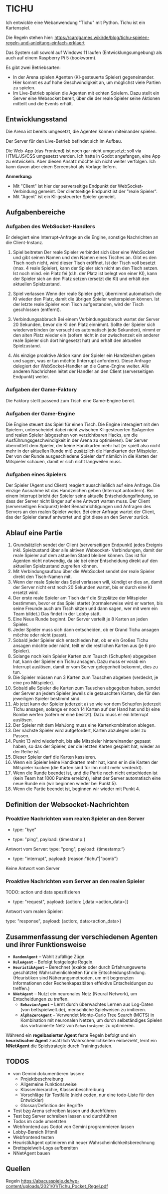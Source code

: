 # TICHU

Ich entwickle eine Webanwendung "Tichu" mit Python. Tichu ist ein Kartenspiel. 

Die Regeln stehen hier: https://cardgames.wiki/de/blog/tichu-spielen-regeln-und-anleitung-einfach-erklaert

Das System soll sowohl auf Windows 11 laufen (Entwicklungsumgebung) als auch auf einem Raspberry Pi 5 (bookworm).

Es gibt zwei Betriebsarten:
- In der Arena spielen Agenten (KI-gesteuerte Spieler) gegeneinander. Hier kommt es auf hohe Geschwindigkeit an, um möglichst 
viele Partien zu spielen. 
- Im Live-Betrieb spielen die Agenten mit echten Spielern. Dazu stellt ein Server eine Websocket bereit, über die der reale 
Spieler seine Aktionen mitteilt und die Events erhält. 


## Entwicklungsstand

Die Arena ist bereits umgesetzt, die Agenten können miteinander spielen. 

Der Server für den Live-Betrieb befindet sich im Aufbau.

Die Web-App (das Frontend) ist noch gar nicht umgesetzt; soll via HTML/JS/CSS umgesetzt werden. Ich hatte in Godot angefangen, 
eine App zu entwickeln. Aber diesen Ansatz möchte ich nicht weiter verfolgen. Ich kann davon aber einen Screenshot als Vorlage 
liefern.  

**Anmerkung:**

- Mit "Client" ist hier der serverseitige Endpunkt der WebSocket-Verbindung gemeint. 
Der clientseitige Endpunkt ist der "reale Spieler".
- Mit "Agent" ist ein KI-gesteuerter Spieler gemeint.
 

## Aufgabenbereiche

### Aufgaben des WebSocket-Handlers

Er delegiert eine Interrupt-Anfrage an die Engine, sonstige Nachrichten an die Client-Instanz.

1) Spiel beitreten
Der reale Spieler verbindet sich über eine WebSocket und gibt seinen Namen und den Namen eines Tisches an.
Gibt es den Tisch noch nicht, wird dieser Tisch eröffnet. Ist der Tisch voll besetzt (max. 4 reale Spieler), 
kann der Spieler sich nicht an den Tisch setzen. Ist noch mind. ein Platz fei (d.h. der Platz ist belegt von einer KI), 
kann der Spieler sich an den Platz setzen (ersetzt die KI) und erhält den aktuellen Spielzustand.

2) Spiel verlassen
Wenn der reale Spieler geht, übernimmt automatisch die KI wieder den Platz, damit die übrigen Spieler weiterspielen können. 
Ist der letzte reale Spieler vom Tisch aufgestanden, wird der Tisch geschlossen (entfernt).

3) Verbindungsabbruch
Bei einem Verbindungsabbruch wartet der Server 20 Sekunden, bevor die KI den Platz einnimmt. Sollte der Spieler sich 
wiederverbinden (er versucht es automatisch jede Sekunden), nimmt er den alten Platz wieder ein (sofern nicht in der zwischenzeit 
ein anderer reale Spieler sich dort hingesetzt hat) und erhält den aktuellen Spielzustand.

4) Als einzige proaktive Aktion kann der Spieler ein Handzeichen geben und sagen, was er tun möchte (Interrupt anfordern).
Diese Anfrage delegiert der WebSocket-Handler an die Game-Engine weiter. Alle anderen Nachrichten leitet der Handler an den 
Client (serverseitigen Endpunkt) weiter.

### Aufgaben der Game-Faktory

Die Faktory stellt passend zum Tisch eine Game-Engine bereit. 
 
### Aufgaben der Game-Engine

Die Engine steuert das Spiel für einen Tisch. Die Engine interagiert mit den Spielern, unterscheidet dabei nicht zwischen 
KI-gesteuerten SpAgenten und realen Spieler (abgesehen von verzichtbaren Hacks, um die Ausführungsgeschwindigkeit in der Arena 
zu optimieren).
Der Server übermittelt dem Spieler, der keine Handkarten mehr hat (er spielt also nicht mehr in der aktuellen Runde
mit) zusätzlich die Handkarten der Mitspieler. Der von der Runde ausgeschiedene Spieler darf nämlich in die Karten der Mitspieler
schauen, damit er sich nicht langweilen muss.

### Aufgaben eines Spielers

Der Spieler (Agent und Client) reagiert ausschließlich auf eine Anfrage. Die einzige Ausnahme ist das Handzeichen geben 
(Interrupt anfordern). Bei einem Interrupt bricht der Spieler seine aktuelle Entscheidungsfindung, so dass der Server nicht 
länger auf eine Antwort warten muss.
Der Client (serverseitigen Endpunkt) leitet Benachrichtigungen und Anfragen des Servers an den realen Spieler weiter. 
Bei einer Anfrage wartet der Client, das der Spieler darauf antwortet und gibt diese an den Server zurück.


## Ablauf eine Partie

1) Grundsätzlich sendet der Client (serverseitigen Endpunkt) jedes Ereignis inkl. Spielzustand über alle aktiven Websocket-
Verbindungen, damit der reale Spieler auf dem aktuellen Stand bleiben können. Das ist für Agenten nicht notwendig, da sie bei 
einer Entscheidung direkt auf den aktuellen Spielzustand zugreifen können.
2) Mit Verbindungsaufbau über die WebSocket sendet der reale Spieler direkt den Tisch-Namen mit. 
3) Wenn der reale Spieler das Spiel verlassen will, kündigt er dies an, damit der Server nicht erst noch 20 Sekunden wartet,
bis er durch eine KI ersetzt wird.
4) Der erste reale Spieler am Tisch darf die Sitzplätze der Mitspieler bestimmen, bevor er das Spiel startet (normalerweise wird 
er warten, bis seine Freunde auch am Tisch sitzen und dann sagen, wer mit wem ein Team bildet.) Das findet in der Lobby statt.
5) Eine Neue Runde beginnt. Der Server verteilt je 8 Karten an jeden Spieler. 
6) Jeder Spieler muss sich dann entscheiden, ob er Grand Tichu ansagen möchte oder nicht (passt). 
7) Sobald jeder Spieler sich entschieden hat, ob er ein Großes Tichu ansagen möchte oder nicht, teilt er die restlichen Karten 
aus (je 6 pro Spieler).
8) Solange noch kein Spieler Karten zum Tausch (Schupfen) abgegeben hat, kann der Spieler ein Tichu ansagen. Dazu muss er vorab
ein Interrupt auslösen, damit er vom Server gelegenheit bekommt, dies zu tun.
9) Die Spieler müssen nun 3 Karten zum Tauschen abgeben (verdeckt, je eine pro Mitspieler). 
10) Sobald alle Spieler die Karten zum Tauschen abgegeben haben, sendet der Server an jedem Spieler jeweils die getauschten
Karten, die für den jeweiligen Spieler bestimmt sind.
11) Ab jetzt kann der Spieler jederzeit a) so wie vor dem Schupfen jederzeit Tichu ansagen, solange er noch 14 Karten auf der 
Hand hat und b) eine Bombe werfen (sofern er eine besitzt). Dazu muss er ein Interrupt auslösen.
12) Der Spieler mit dem MahJong muss eine Kartenkombination ablegen. 
13) Der nächste Spieler wird aufgefordert, Karten abzulegen oder zu Passen. 
14) Punkt 13 wird wiederholt, bis alle Mitspieler hintereinander gepasst haben, so das der Spieler, der die letzten Karten 
gespielt hat, wieder an der Reihe ist.
15) Dieser Spieler darf die Karten kassieren.
16) Wenn ein Spieler keine Handkarten mehr hat, kann er in die Karten der Mitspieler kucken (die Karten sind für ihn nicht 
mehr verdeckt).
17) Wenn die Runde beendet ist, und die Partie noch nicht entschieden ist (kein Team hat 1000 Punkte erreicht), leitet der 
Server automatisch eine neue Runde ein (wir beginnen wieder bei Punkt 5).
18) Wenn die Partie beendet ist, beginnen wir wieder mit Punkt 4.  


## Definition der Websocket-Nachrichten

### Proaktive Nachrichten vom realen Spieler an den Server

- type: "bye"

- type: "ping", payload: {timestamp:<timestamp>}

Antwort vom Server: type: "pong", payload: {timestamp:<timestamp>“}

- type: "interrupt", payload: {reason:"tichu"|"bomb"}

Keine Antwort vom Server

### Proaktive Nachrichten vom Server an den realen Spieler
  
TODO: action und data spezifizieren

- type: "request", payload: {action:<action> [,data:<action_data>]}

Antwort vom realen Spieler:

type: "response", payload: {action:<action>, data:<action_data>}


## Zusammenfassung der verschiedenen Agenten und ihrer Funktionsweise 

- **`RandomAgent`** – Wählt zufällige Züge. 
- **`RuleAgent`** – Befolgt festgelegte Regeln. 
- **`HeuristikAgent`** – Berechnet (exakte oder durch Erfahrungswerte geschätzte) Wahrscheinlichkeiten für die 
Entscheidungsfindung.
  (Heuristiken sind Näherungsmethoden, um mit begrenzten Informationen oder Rechenkapazitäten effektive Entscheidungen zu treffen.)
- **`NNetAgent`** – Nutzt ein neuronales Netz (Neural Network), um Entscheidungen zu treffen.
  - **`BehaviorAgent`** – Lernt durch überwachtes Lernen aus Log-Daten (von bettspielwelt.de), menschliche Spielweisen zu 
  imitieren. 
  - **`AlphaZeroAgent`** – Verwendet Monte-Carlo Tree Search (MCTS) in Kombination mit neuronalen Netzen, um durch 
  selbständiges Spielen das vortrainierte Netz von `BehaviorAgent` zu optimieren.  

Während ein **regelbasierter Agent** feste Regeln befolgt und ein **heuristischer Agent** zusätzlich Wahrscheinlichkeiten 
einbezieht, lernt ein **NNetAgent** die Spielstrategie durch Trainingsdaten.


## TODOS

- von Gemini dokumentieren lassen: 
  - Projektbeschreibung
  - Allgemeine Funktionsweise
  - Klassenhierarchie, Klassenbeschreibung
  - Vorschläge für Testfälle (nicht coden, nur eine todo-Liste für den Entwickler)
  - Glossar/Definition der Begriffe
- Test bzg Arena schreiben lassen und durchführen
- Test bzg Server schreiben lassen und durchführen
- Todos im code umsetzten
- Webfrontend aus Godot von Gemini programmieren lassen
- Lobby-Bereich (Html)
- Webfrontend testen
- HeuristikAgent optimieren mit neuer Wahrscheinlichkeitsberechnung
- Brettspielwelt-Logs aufbereiten
- NNetAgent bauen


## Quellen

Regeln
https://abacusspiele.de/wp-content/uploads/2021/01/Tichu_Pocket_Regel.pdf
